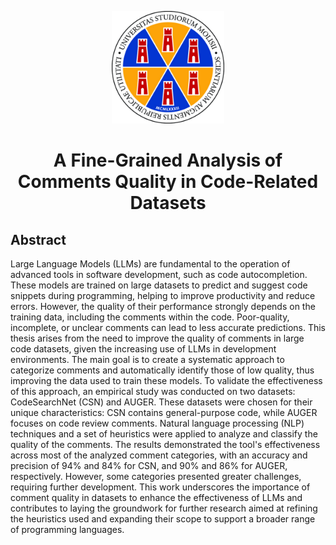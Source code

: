 <p align="center">
  <img width="180" src="figs/logo-transparent.png" alt="unimol"></img>
  <h1 align="center">A Fine-Grained Analysis of Comments Quality in Code-Related Datasets</h1>
</p>

## Abstract
Large Language Models (LLMs) are fundamental to the operation of advanced tools in software development, such as code autocompletion. These models are trained on large datasets to predict and suggest code snippets during programming, helping to improve productivity and reduce errors. However, the quality of their performance strongly depends on the training data, including the comments within the code. Poor-quality, incomplete, or unclear comments can lead to less accurate predictions. This thesis arises from the need to improve the quality of comments in large code datasets, given the increasing use of LLMs in development environments. The main goal is to create a systematic approach to categorize comments and automatically identify those of low quality, thus improving the data used to train these models.
To validate the effectiveness of this approach, an empirical study was conducted on two datasets: CodeSearchNet (CSN) and AUGER. These datasets were chosen for their unique characteristics: CSN contains general-purpose code, while AUGER focuses on code review comments. Natural language processing (NLP) techniques and a set of heuristics were applied to analyze and classify the quality of the comments. The results demonstrated the tool's effectiveness across most of the analyzed comment categories, with an accuracy and precision of 94% and 84% for CSN, and 90% and 86% for AUGER, respectively. However, some categories presented greater challenges, requiring further development. This work underscores the importance of comment quality in datasets to enhance the effectiveness of LLMs and contributes to laying the groundwork for further research aimed at refining the heuristics used and expanding their scope to support a broader range of programming languages.
